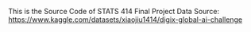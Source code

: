 This is the Source Code of STATS 414 Final Project
Data Source: https://www.kaggle.com/datasets/xiaojiu1414/digix-global-ai-challenge
